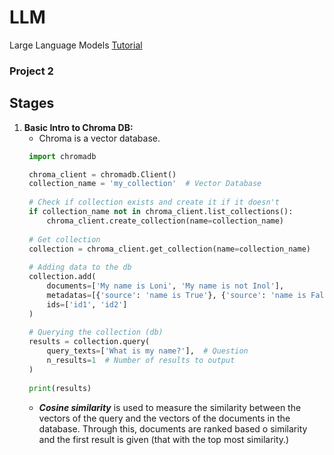 # LLM
Large Language Models [Tutorial](https://youtu.be/xZDB1naRUlk?si=IxDqmmd35XrimPDJ)

### Project 2

## Stages
1. **Basic Intro to Chroma DB:**
   * Chroma is a vector database.
   ```python
    import chromadb

    chroma_client = chromadb.Client()
    collection_name = 'my_collection'  # Vector Database
    
    # Check if collection exists and create it if it doesn't
    if collection_name not in chroma_client.list_collections():
        chroma_client.create_collection(name=collection_name)
    
    # Get collection
    collection = chroma_client.get_collection(name=collection_name)
    
    # Adding data to the db
    collection.add(
        documents=['My name is Loni', 'My name is not Inol'],
        metadatas=[{'source': 'name is True'}, {'source': 'name is False'}],
        ids=['id1', 'id2']
    )
    
    # Querying the collection (db)
    results = collection.query(
        query_texts=['What is my name?'],  # Question
        n_results=1  # Number of results to output
    )
    
    print(results)
    ```
   * **_Cosine similarity_** is used to measure the similarity between the vectors of the query and the vectors of the documents in the database. Through this, documents are ranked based o similarity and the first result is given (that with the top most similarity.)
